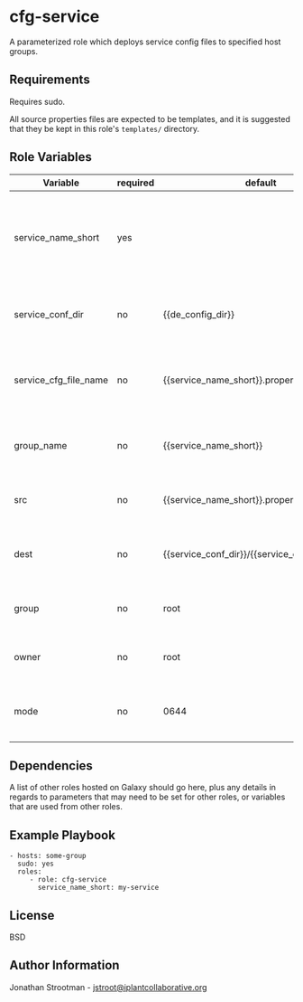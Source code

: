 cfg-service
===========

A parameterized role which deploys service config files to specified host groups.

Requirements
------------
Requires sudo.

All source properties files are expected to be templates, and it is suggested that 
they be kept in this role's `templates/` directory.

Role Variables
--------------

|Variable                | required | default                                        | choices        | comments                                               |
|------------------------|----------|------------------------------------------------|----------------|--------------------------------------------------------|
| service_name_short     |    yes   |                                                |                | The "short" name of the service. Short refers to the systemd unit name (i.e. short-name.service). |
| service_conf_dir       |    no    | {{de_config_dir}}                              |                | The destination directory for the logging file. |
| service_cfg_file_name  |    no    | {{service_name_short}}.properties              |                | The destination name for the config file (i.e. not the src template). |
| group_name             |    no    | {{service_name_short}}                         |                | The host group name where the config file is to be placed. |
| src                    |    no    | {{service_name_short}}.properties.j2           |                | The path to the src service config template. |
| dest                   |    no    | {{service_conf_dir}}/{{service_cfg_file_name}} |                | The destination path for the service config file. |
| group                  |    no    | root                                           |                | The unix group for the destination file. |
| owner                  |    no    | root                                           |                | The unix owner for the destination file. |
| mode                   |    no    | 0644                                           |                | The unix permissions for the destination file. |


Dependencies
------------

A list of other roles hosted on Galaxy should go here, plus any details in regards to parameters that may need to be set for other roles, or variables that are used from other roles.

Example Playbook
----------------

    - hosts: some-group
      sudo: yes
      roles:
         - role: cfg-service
           service_name_short: my-service 

License
-------

BSD

Author Information
------------------

Jonathan Strootman - jstroot@iplantcollaborative.org
